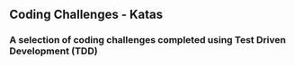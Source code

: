 ## Coding Challenges - Katas

### A selection of coding challenges completed using Test Driven Development (TDD)
